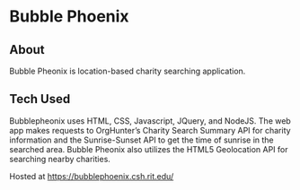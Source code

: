 # Bubble Phoenix
## About
Bubble Pheonix is location-based charity searching application.
## Tech Used
Bubblepheonix uses HTML, CSS, Javascript, JQuery, and NodeJS. The web app makes requests to OrgHunter’s Charity Search Summary API for charity information and the Sunrise-Sunset API to get the time of sunrise in the searched area. Bubble Pheonix also utilizes the HTML5 Geolocation API for searching nearby charities.

Hosted at https://bubblephoenix.csh.rit.edu/
